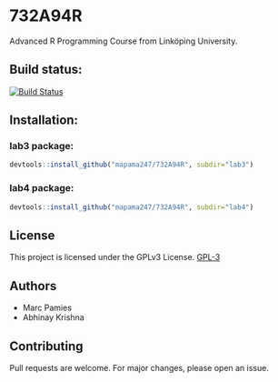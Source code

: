 # 732A94R

Advanced R Programming Course from Linköping University.

## Build status:

[![Build Status](https://travis-ci.com/mapama247/732A94R.svg?token=yxggzpqgxBxZe745ysak&branch=master)](https://travis-ci.com/mapama247/732A94R)

## Installation:

### lab3 package:
```R
devtools::install_github("mapama247/732A94R", subdir="lab3")
```

### lab4 package:
```R
devtools::install_github("mapama247/732A94R", subdir="lab4")
```

## License

This project is licensed under the GPLv3 License. [GPL-3](https://choosealicense.com/licenses/gpl-3.0/)

## Authors

- Marc Pamies
- Abhinay Krishna

## Contributing

Pull requests are welcome. For major changes, please open an issue.